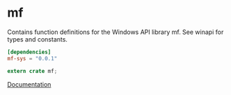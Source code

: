 # mf #
Contains function definitions for the Windows API library mf. See winapi for types and constants.

```toml
[dependencies]
mf-sys = "0.0.1"
```

```rust
extern crate mf;
```

[Documentation](https://retep998.github.io/doc/winapi/mf/)
